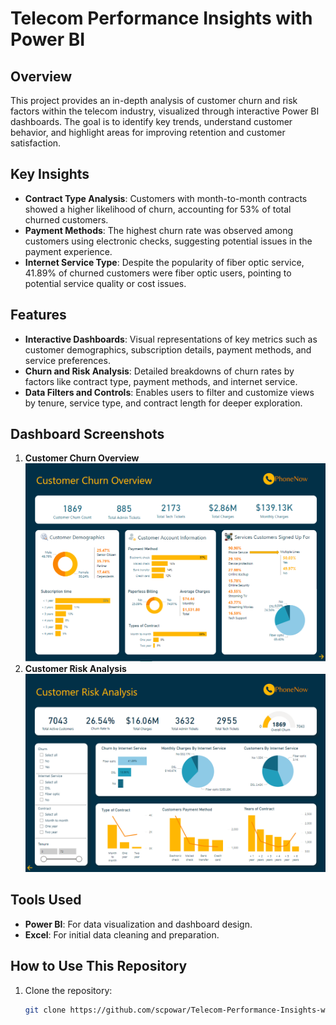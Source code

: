 # Telecom Performance Insights with Power BI

## Overview

This project provides an in-depth analysis of customer churn and risk factors within the telecom industry, visualized through interactive Power BI dashboards. The goal is to identify key trends, understand customer behavior, and highlight areas for improving retention and customer satisfaction.

## Key Insights

- **Contract Type Analysis**: Customers with month-to-month contracts showed a higher likelihood of churn, accounting for 53% of total churned customers.
- **Payment Methods**: The highest churn rate was observed among customers using electronic checks, suggesting potential issues in the payment experience.
- **Internet Service Type**: Despite the popularity of fiber optic service, 41.89% of churned customers were fiber optic users, pointing to potential service quality or cost issues.

## Features

- **Interactive Dashboards**: Visual representations of key metrics such as customer demographics, subscription details, payment methods, and service preferences.
- **Churn and Risk Analysis**: Detailed breakdowns of churn rates by factors like contract type, payment methods, and internet service.
- **Data Filters and Controls**: Enables users to filter and customize views by tenure, service type, and contract length for deeper exploration.

## Dashboard Screenshots

1. **Customer Churn Overview**
  ![Customer Churn Overview]([02]%20Customer%20Retention/Page%201.png)
2. **Customer Risk Analysis**
  ![Customer Risk Analysis]([02]%20Customer%20Retention/Page%202.png)

## Tools Used

- **Power BI**: For data visualization and dashboard design.
- **Excel**: For initial data cleaning and preparation.

## How to Use This Repository

1. Clone the repository:
   ```bash
   git clone https://github.com/scpowar/Telecom-Performance-Insights-with-Power-BI.git
